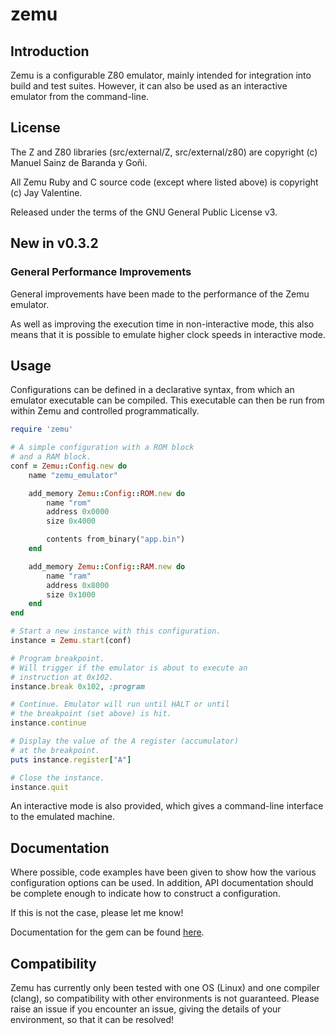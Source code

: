 # zemu

## Introduction

Zemu is a configurable Z80 emulator, mainly intended for integration into build and test suites.
However, it can also be used as an interactive emulator from the command-line.

## License

The Z and Z80 libraries (src/external/Z, src/external/z80) are copyright (c) Manuel Sainz de Baranda y Goñi.

All Zemu Ruby and C source code (except where listed above) is copyright (c) Jay Valentine.

Released under the terms of the GNU General Public License v3.

## New in v0.3.2

### General Performance Improvements

General improvements have been made to the performance of the Zemu emulator.

As well as improving the execution time in non-interactive mode, this also means that it is possible
to emulate higher clock speeds in interactive mode.

## Usage

Configurations can be defined in a declarative syntax, from which
an emulator executable can be compiled. This executable can then be run
from within Zemu and controlled programmatically.

```ruby
require 'zemu'

# A simple configuration with a ROM block
# and a RAM block.
conf = Zemu::Config.new do
    name "zemu_emulator"

    add_memory Zemu::Config::ROM.new do
        name "rom"
        address 0x0000
        size 0x4000

        contents from_binary("app.bin")
    end

    add_memory Zemu::Config::RAM.new do
        name "ram"
        address 0x8000
        size 0x1000
    end
end

# Start a new instance with this configuration.
instance = Zemu.start(conf)

# Program breakpoint.
# Will trigger if the emulator is about to execute an
# instruction at 0x102.
instance.break 0x102, :program

# Continue. Emulator will run until HALT or until
# the breakpoint (set above) is hit.
instance.continue

# Display the value of the A register (accumulator)
# at the breakpoint.
puts instance.register["A"]

# Close the instance.
instance.quit
```

An interactive mode is also provided, which gives a command-line interface to the emulated
machine.

## Documentation

Where possible, code examples have been given to show how the various configuration options can be used.
In addition, API documentation should be complete enough to indicate how to construct a configuration.

If this is not the case, please let me know!

Documentation for the gem can be found [here](https://www.rubydoc.info/gems/zemu).

## Compatibility

Zemu has currently only been tested with one OS (Linux) and one compiler (clang), so compatibility with
other environments is not guaranteed. Please raise an issue if you encounter an issue, giving the details
of your environment, so that it can be resolved!
